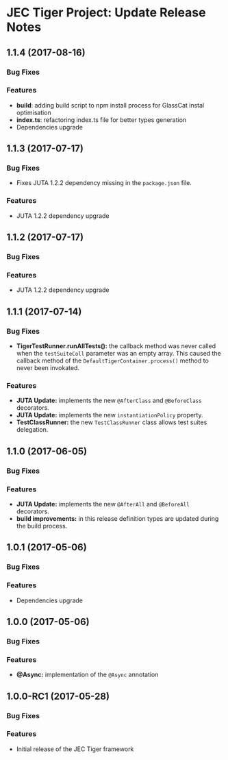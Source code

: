 # JEC Tiger Project: Update Release Notes

<a name="jec-tiger-1.1.4"></a>
## **1.1.4** (2017-08-16)

### Bug Fixes

### Features

- **build**: adding build script to npm install process for GlassCat instal optimisation
- **index.ts**: refactoring index.ts file for better types generation
- Dependencies upgrade

<a name="jec-tiger-1.1.3"></a>
## **1.1.3** (2017-07-17)

### Bug Fixes

- Fixes JUTA 1.2.2 dependency missing in the `package.json` file.

### Features

- JUTA 1.2.2 dependency upgrade

<a name="jec-tiger-1.1.2"></a>
## **1.1.2** (2017-07-17)

### Bug Fixes

### Features

- JUTA 1.2.2 dependency upgrade

<a name="jec-tiger-1.1.1"></a>
## **1.1.1** (2017-07-14)

### Bug Fixes

- **TigerTestRunner.runAllTests():** the callback method was never called when the `testSuiteColl` parameter was an empty  array. This caused the callback method of the `DefaultTigerContainer.process()` method to never been invokated.

### Features

- **JUTA Update:** implements the new `@AfterClass` and `@BeforeClass` decorators.
- **JUTA Update:** implements the new `instantiationPolicy` property.
- **TestClassRunner:** the new `TestClassRunner` class allows test suites delegation.

<a name="jec-tiger-1.1.0"></a>
## **1.1.0** (2017-06-05)

### Bug Fixes

### Features

- **JUTA Update:** implements the new `@AfterAll` and `@BeforeAll` decorators.
- **build improvements:** in this release definition types are updated during the build process.

<a name="jec-tiger-1.0.1"></a>
## **1.0.1** (2017-05-06)

### Bug Fixes

### Features

- Dependencies upgrade

<a name="jec-tiger-1.0.0"></a>
## **1.0.0** (2017-05-06)

### Bug Fixes

### Features

- **@Async:** implementation of the `@Async` annotation

<a name="jec-tiger-1.0.0-RC1"></a>
## **1.0.0-RC1** (2017-05-28)

### Bug Fixes

### Features

- Initial release of the JEC Tiger framework